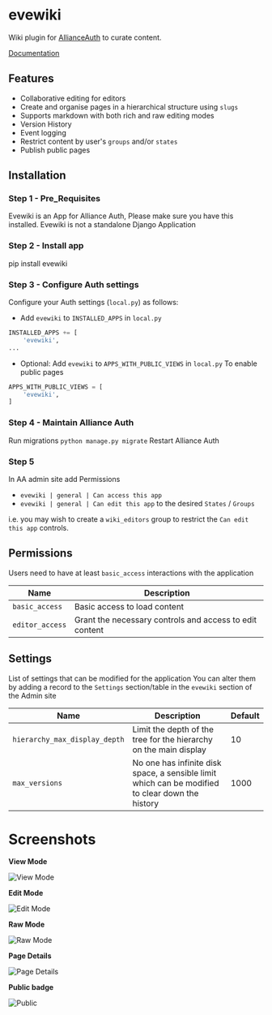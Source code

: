# evewiki

Wiki plugin for [AllianceAuth](https://gitlab.com/allianceauth/allianceauth) to curate content.

[Documentation](./docs/index.md)

## Features

- Collaborative editing for editors
- Create and organise pages in a hierarchical structure using `slugs`
- Supports markdown with both rich and raw editing modes
- Version History
- Event logging
- Restrict content by user's `groups` and/or `states`
- Publish public pages

## Installation

### Step 1 - Pre_Requisites

Evewiki is an App for Alliance Auth, Please make sure you have this installed. Evewiki is not a standalone Django Application

### Step 2 - Install app

pip install evewiki

### Step 3 - Configure Auth settings

Configure your Auth settings (`local.py`) as follows:

- Add `evewiki` to `INSTALLED_APPS` in `local.py`

```python
INSTALLED_APPS += [
	'evewiki',
...
```

- Optional: Add `evewiki` to `APPS_WITH_PUBLIC_VIEWS` in `local.py`
To enable public pages
```python
APPS_WITH_PUBLIC_VIEWS = [
    'evewiki',
]
```

### Step 4 - Maintain Alliance Auth

Run migrations `python manage.py migrate`
Restart Alliance Auth

### Step 5

In AA admin site add Permissions
- `evewiki | general | Can access this app`
- `evewiki | general | Can edit this app`
to the desired `States` / `Groups`

i.e. you may wish to create a `wiki_editors` group to restrict the `Can edit this app` controls.

## Permissions

Users need to have at least `basic_access` interactions with the application

| Name                  | Description                                              |
|-----------------------|----------------------------------------------------------|
| `basic_access`        | Basic access to load content                             |
| `editor_access`       | Grant the necessary controls and access to edit content  |


## Settings

List of settings that can be modified for the application
You can alter them by adding a record to the `Settings` section/table in the `evewiki` section of the Admin site

| Name                          | Description                                                                                      | Default |
|-------------------------------|--------------------------------------------------------------------------------------------------|---------|
| `hierarchy_max_display_depth` | Limit the depth of the tree for the hierarchy on the main display                                | 10      |
| `max_versions`                | No one has infinite disk space, a sensible limit which can be modified to clear down the history | 1000    |

# Screenshots

**View Mode**

![View Mode](./docs/static/editor-view.png)

**Edit Mode**

![Edit Mode](./docs/static/editor-edit.png)

**Raw Mode**

![Raw Mode](./docs/static/editor-raw.png)

**Page Details**

![Page Details](./docs/static/page-attributes.png)

**Public badge**

![Public](./docs/static/is-public-tag.png)
